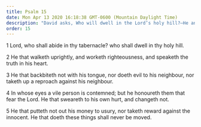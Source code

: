 ```yaml
---
title: Psalm 15
date: Mon Apr 13 2020 16:18:38 GMT-0600 (Mountain Daylight Time)
description: "David asks, Who will dwell in the Lord’s holy hill?—He answers, The righteous, the upright, and those with integrity."
order: 15
---
```


1 Lord, who shall abide in thy tabernacle? who shall dwell in thy holy hill.

2 He that walketh uprightly, and worketh righteousness, and speaketh the truth in his heart.

3 He that backbiteth not with his tongue, nor doeth evil to his neighbour, nor taketh up a reproach against his neighbour.

4 In whose eyes a vile person is contemned; but he honoureth them that fear the Lord. He that sweareth to his own hurt, and changeth not.

5 He that putteth not out his money to usury, nor taketh reward against the innocent. He that doeth these things shall never be moved.
